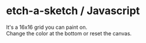 # etch-a-sketch / Javascript

It's a 16x16 grid you can paint on.<br />
Change the color at the bottom or reset the canvas.
